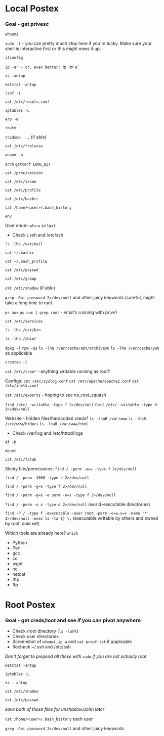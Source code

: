 # Local Postex
### Goal - get privesc

`whoami`

`sudo -l` - you can pretty much stop here if you're lucky.  Make sure your shell is interactive first or this might mess it up.

`ifconfig`

`ip -a' - or, even better: `ip -br a`

`ss -antup`

`netstat -antup`

`lsof -i`

`cat /etc/resolv.conf`

`iptables -L`

`arp -e`

`route`

`tcpdump ...` (if able)

`cat /etc/*release`

`uname -a`

`arch`   `getconf LONG_BIT`

`cat /proc/version`

`cat /etc/issue`

`cat /etc/profile`

`cat /etc/bashrc`

`cat /home/<user>/.bash_history`

`env`

User enum: `who` `w` `id` `last`
- Check /.ssh and /etc/ssh

`ls -lha /var/mail`

`cat ~/.bashrc`

`cat ~/.bash_profile`

`cat /etc/passwd`

`cat /etc/group`

`cat /etc/shadow` (if able)

`grep -Rni password 2>/dev/null` and other juicy keywords (careful, might take a long time to run)

`ps aux` `ps aux | grep root` - what's running with privs?

`cat /etc/services`

`ls -lha /usr/bin`

`ls -lha /sbin/`

`dpkg -l` `rpm -qa` `ls -lha /var/cache/apt/archives0` `ls -lha /var/cache/yum` as applicable

`crontab -l`

`cat /etc/cron*` - anything writable running as root?

Configs: `cat /etc/syslog.conf` `cat /etc/apache/apache2.conf` `cat /etc/inetd.conf`

`cat /etc/exports` - hoping to see no_root_squash

`find /etc/ -writable -type f 2>/dev/null`
`find /etc/ -writable -type d 2>/dev/null`

Website - hidden files/hardcoded creds?
`ls -lhaR /var/www` `ls -lhaR /srv/www/htdocs` `ls -lhaR /var/www/html`
- Check /var/log and /etc/httpd/logs

`df -h`

`mount`

`cat /etc/fstab`

Sticky bits/permissions:
`find / -perm -u=s -type f 2>/dev/null`

`find / -perm -1000 -type d 2>/dev/null`

`find / -perm -g=s -type f 2>/dev/null`

`find / -perm -g=s -o perm -u=s -type f 2>/dev/null`

`find / -perm -o x -type d 2>/dev/null` (world-executable directories)

`find -P / -type f -executable -user root -perm -o=w,u=s -name '*' 2>/dev/null -exec ls -la {} \;` (executable writable by others and owned by root, suid set)

Which tools are already here?
`which`
- Python
- Perl
- gcc
- cc
- wget
- nc
- netcat
- tftp
- ftp

# Root Postex
### Goal - get creds/loot and see if you can pivot anywhere
- Check /root directory (`ls -lahR`)
- Check user directories
- Screenshot of `whoami`, `ip a` and `cat proof.txt` if applicable
- Recheck ~/.ssh and /etc/ssh

*Don't forget to prepend all these with `sudo` if you are not actually root*

`netstat -antup`

`iptables -L`

`ss - antup`

`cat /etc/shadow`

`cat /etc/passwd`

*save both of those files for unshadow/John later*

`cat /home/<user>/.bash_history` each user

`grep -Rni password 2>/dev/null` and other juicy keywords


